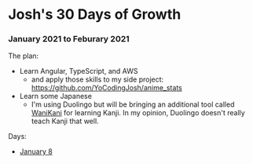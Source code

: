 # Josh's 30 Days of Growth

### January 2021 to Feburary 2021

The plan:

* Learn Angular, TypeScript, and AWS
  * and apply those skills to my side project: https://github.com/YoCodingJosh/anime_stats
* Learn some Japanese
  * I'm using Duolingo but will be bringing an additional tool called [WaniKani](https://www.wanikani.com/) for learning Kanji. In my opinion, Duolingo doesn't really teach Kanji that well.

Days:
* [January 8](days/Jan8.md)
